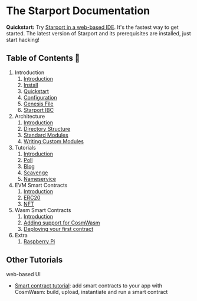 # The Starport Documentation

**Quickstart:** Try <a href="https://gitpod.io/#https://github.com/tendermint/starport/" target="_blank">Starport in a web-based IDE</a>. It's the fastest way to get started. The latest version of Starport and its prerequisites are installed, just start hacking!

## Table of Contents 🔎

1. Introduction  
   1. [Introduction](1%20Introduction/1%20Introduction.md)  
   2. [Install](1%20Introduction/2%20Install.md)
   3. [Quickstart](1%20Introduction/3%20Quickstart.md)
   4. [Configuration](1%20Introduction/4%20Configuration.md)  
   5. [Genesis File](1%20Introduction/5%20Genesis%20File.md)  
   6. [Starport IBC](1%20Introduction/6%20Starport%20IBC.md)
2. Architecture
    1. [Introduction](2%20Architecture/1%20Introduction.md)  
    2. [Directory Structure](2%20Architecture/2%20Directory%20Structure.md)  
    3. [Standard Modules](2%20Architecture/3%20Standard%20Modules.md)
    4. [Writing Custom Modules](2%20Architecture/4%20Writing%20Custom%20Modules.md)
3. Tutorials  
    1. [Introduction](3%20Tutorials/1%20Introduction.md)
    2. [Poll](https://github.com/cosmos/sdk-tutorials/blob/master/voter/index.md)
    3. [Blog](https://github.com/cosmos/sdk-tutorials/blob/master/blog/tutorial/01-index.md)
    4. [Scavenge](https://github.com/cosmos/sdk-tutorials/blob/master/scavenge/tutorial/01-background.md)
    5. [Nameservice](https://github.com/cosmos/sdk-tutorials/blob/master/nameservice/tutorial/00-intro.md)
4. EVM Smart Contracts  
    1. [Introduction](4%20EVM%20smart%20contracts/1%20Introduction.md)  
    2. [ERC20](4%20EVM%20smart%20contracts/2%20ERC20.md)  
    3. [NFT](4%20EVM%20smart%20contracts/3%20NFT.md)  
5. Wasm Smart Contracts
    1. [Introduction](5%20Wasm%20Smart%20Contracts/1%20Introduction.md)
    2. [Adding support for CosmWasm](5%20Wasm%20Smart%20Contracts/2%20Adding%20Support%20for%20CosmWasm.md)
    3. [Deploying your first contract](5%20Wasm%20Smart%20Contracts/3%20Deploying%20your%20first%20contract.md)  
6. Extra
    1. [Raspberry Pi](6%20Extra/RaspberryPi.md)

## Other Tutorials

web-based UI
- [Smart contract tutorial](https://www.notion.so/Smart-contracts-with-CosmWasm-c6fbcd584b78437a843e738b922dc108): add smart contracts to your app with CosmWasm: build, upload, instantiate and run a smart contract
